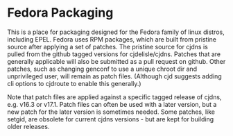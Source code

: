 # Fedora Packaging

This is a place for packaging designed for the Fedora family of linux distros,
including EPEL. Fedora uses RPM packages, which are built from pristine source
after applying a set of patches. The pristine source for cjdns is pulled from
the github tagged versions for cjdelisle/cjdns. Patches that are generally
applicable will also be submitted as a pull request on github. Other patches,
such as changing genconf to use a unique chroot dir and unprivileged user, will
remain as patch files.  (Although cjd suggests adding cli options to cjdroute
to enable this generally.)

Note that patch files are applied against a specific tagged release of cjdns,
e.g. v16.3 or v17.1.  Patch files can often be used with a later version, but a
new patch for the later version is sometimes needed.  Some patches, like
setgid, are obsolete for current cjdns versions - but are kept for building
older releases. 
